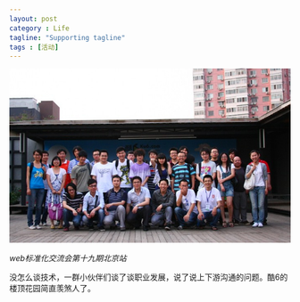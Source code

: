 ```yaml
---
layout: post
category : Life
tagline: "Supporting tagline"
tags : [活动]
---
```


<img src="/images/webrebuild19.jpg" />

*web标准化交流会第十九期北京站*

没怎么谈技术，一群小伙伴们谈了谈职业发展，说了说上下游沟通的问题。酷6的楼顶花园简直羡煞人了。